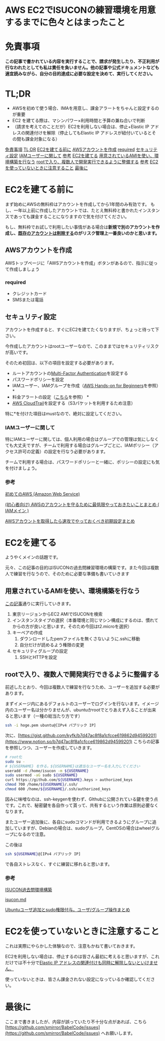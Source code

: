 # AWS EC2でISUCONの練習環境を用意するまでに色々とはまったこと

# 免責事項

**この記事で書かれている内容を実行することで、請求が発生したり、不正利用が行なわれたとしても私は責任を負いません。他の記事や公式ドキュメントなども適宜読みながら、自分の目的達成に必要な設定を決めて、実行してください。**

# TL;DR

- AWSを初めて使う場合、IMAを用意し、課金アラートをちゃんと設定するのが重要
- EC2 を建てる際は、マシンパワー×利用時間と予算の兼ね合いで判断
- （請求を考えてのことだが）EC2を利用しない場合は、停止+Elastic IP アドレスの関連付けを解除（停止してもElastic IP アドレスが紐付いているとその間も課金対象になる）


[免責事項](#免責事項)
[TL;DR](#tldr)
[EC2を建てる前に](#ec2を建てる前に)
  [AWSアカウントを作成](#awsアカウントを作成)
    [required](#required)
  [セキュリティ設定](#セキュリティ設定)
    [IAMユーザーに関して](#iamユーザーに関して)
    [参考](#参考)
[EC2を建てる](#ec2を建てる)
  [用意されているAMIを使い、環境構築を行なう](#用意されているamiを使い環境構築を行なう)
  [rootで入り、複数人で開発実行できるように整備する](#rootで入り複数人で開発実行できるように整備する)
    [参考](#参考-1)
[EC2を使っていないときに注意すること](#ec2を使っていないときに注意すること)
[最後に](#最後に)


# EC2を建てる前に

まず始めにAWSの無料枠はアカウントを作成してから1年間のみ有効です。
もし、一年以上前に作成したアカウントでは、たとえ無料枠と書かれたインスタンスであっても課金することになりますので気を付けてください。

もし、無料枠でお試しで利用したい事情がある場合は**新規で別のアカウントを作成し、[既存のアカウントは削除する](https://aws.amazon.com/jp/premiumsupport/knowledge-center/close-aws-account/)のがリスク管理上一番良いのかと思います。**

## AWSアカウントを作成

AWSトップページに「AWSアカウントを作成」ボタンがあるので、指示に従って作成しましょう

### required

- クレジットカード
- SMSまたは電話

## セキュリティ設定

アカウントを作成すると、すぐにEC2を建てたくなりますが、ちょっと待って下さい。

今作成したアカウントはrootユーザーなので、このままではセキュリティリスクが高いです。

そのため初回は、以下の項目を設定する必要があります。

- ルートアカウントの[Multi-Factor Authentication](https://aws.amazon.com/jp/iam/details/mfa/#%E4%BB%AE%E6%83%B3_MFA_%E3%82%A2%E3%83%97%E3%83%AA%E3%82%B1%E3%83%BC%E3%82%B7%E3%83%A7%E3%83%B3)を設定する
- パスワードポリシーを設定
- IAMユーザー、IAMグループを作成（[AWS Hands-on for Beginners](https://pages.awscloud.com/event_JAPAN_Ondemand_Hands-on-for-Beginners-1st-Step_CP.html)を参照）*
- 料金アラートの設定（[こちら](https://tipstour.net/aws-budget-alert)を参照） *
- [AWS CloudTrail](https://aws.amazon.com/jp/cloudtrail/)を設定する（S3パケットを利用するため注意）

特に*を付けた項目はmustなので、絶対に設定してください。

### IAMユーザーに関して

特にIAMユーザーに関しては、個人利用の場合はグループでの管理は気にしなくても大丈夫ですが、チームで利用する場合はグループごとに、IAMポリシー（アクセス許可の定義）の設定を行なう必要があります。

チームで利用する場合は、パスワードポリシーと一緒に、ポリシーの設定にも気を付けましょう。

### 参考

[初めてのAWS (Amazon Web Service)](https://qiita.com/terappy/items/1e10bb85505acac5c282#%E3%83%AA%E3%83%BC%E3%82%B8%E3%83%A7%E3%83%B3%E3%82%92%E5%A4%89%E6%9B%B4)

[(初心者向け) AWSのアカウントを守るために最低限やっておきたいことまとめ ( IAMメイン )](https://qiita.com/saba_can00/items/1c66d2dc5a747cd6d55d)

[AWSアカウントを取得したら速攻でやっておくべき初期設定まとめ](https://qiita.com/tmknom/items/303db2d1d928db720888#awsマネジメントコンソールへの不正アクセスを検知する仕組みの構築)

# EC2を建てる

ようやくメインの話題です。

元々、この記事の目的はISUCONの過去問練習環境の構築です。また今回は複数人で練習を行なうので、そのために必要な準備も書いていきます

## 用意されているAMIを使い、環境構築を行なう

[この記事](https://qiita.com/TOGEP/items/5a4f0a4fa0cda2f32b0b)通りに実行していきます。

1. 東京リージョンからEC2 AMIでISUCONを検索
2. インスタンスタイプの選択（本番環境と同じマシン構成にするのは、慣れてからの方が良いと思います。そのため今回はt2.microを選択）
3. キーペアの作成
    1. ダウンロードしたpemファイルを無くさないように.sshに移動
    2. 自分だけが読めるよう権限の変更
4. セキュリティグループの設定
    1. SSHとHTTPを設定

## rootで入り、複数人で開発実行できるように整備する

前述したとおり、今回は複数人で練習を行なうため、ユーザーを追加する必要があります。

まずイメージ内にあるデフォルトのユーザーでログインを行ないます。イメージ内のユーザー名は分かりませんが、ubuntuかrootでとりあえず入ることが出来ると思います（一種の総当たり方です）

```bash
ssh -i hoge.pem ubuntu@[IPv4 パブリック IP]
```

次に、[https://gist.github.com/kyfk/b7d47ac8f8a1cfcce619862d94599201](https://www.notion.so/b7d47ac8f8a1cfcce619862d94599201) こちらの記事を参照しつつ、ユーザーを作成していきます。

```bash
# root化
sudo su -
# ${USERNAME} を作る。${USERNAME}は適当なユーザー名を入力してください
useradd -d /home/isucon -m ${USERNAME}
sudo usermod -aG sudo ${USERNAME}
curl https://github.com/${USERNAME}.keys > authorized_keys
chmod 700 /home/${USERNAME}/.ssh/
chmod 600 /home/${USERNAME}/.ssh/authorized_keys
```

因みに味噌なのは、ssh-keygenを使わず、GIthubに公開されている鍵を使う点です。これで、秘密鍵を各自作って貰って、共有するという作業は原則必要なくなります。

またユーザー追加後に、各自にsudoコマンドが利用できるようにグループに追加していますが、Debianの場合は、sudoグループ。CentOSの場合はwheelグループになるので注意。

この後は

```bash
ssh ${USERNAME}@[IPv4 パブリック IP]
```

で各自ストレスなく、すぐに練習に移れると思います。

### 参考

[ISUCON過去問環境構築](https://qiita.com/TOGEP/items/5a4f0a4fa0cda2f32b0b#%E3%82%BB%E3%82%AD%E3%83%A5%E3%83%AA%E3%83%86%E3%82%A3%E3%82%B0%E3%83%AB%E3%83%BC%E3%83%97%E3%81%AE%E8%A8%AD%E5%AE%9A)

[isucon.md](https://www.notion.so/b7d47ac8f8a1cfcce619862d94599201)

[Ubuntuユーザ追加とsudo権限付与。ユーザ/グループ操作まとめ](https://www-creators.com/archives/241)

# EC2を使っていないときに注意すること

これは実際にやらかした体験なので、注意もかねて書いておきます。

EC2を利用しない場合は、停止するのは皆さん最初に考えると思いますが、これだけでは不十分で[Elastic IP アドレスの関連付けも同時に解除しないといけません。](https://docs.aws.amazon.com/ja_jp/AWSEC2/latest/UserGuide/elastic-ip-addresses-eip.html)

使っていないときは、皆さん課金されない設定になっているか確認してください。

# 最後に

ここまで書きましたが、内容が誤っていたり不十分な点があれば、こちら[https://github.com/smirror/BabelCode/issues](https://github.com/smirror/BabelCode/issues) へお願いします。
